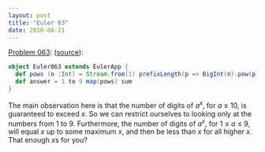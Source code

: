 ```yaml
---
layout: post
title: "Euler 63"
date: 2010-08-21
---
```


[Problem 063]\: (<a href="http://github.com/samskivert/euler-scala/raw/master/Euler063.scala">source</a>):

```scala
object Euler063 extends EulerApp {
  def pows (n :Int) = Stream.from(1) prefixLength(p => BigInt(n).pow(p).toString.length == p)
  def answer = 1 to 9 map(pows) sum
}
```

The main observation here is that the number of digits of <em>a</em><sup><em>x</em></sup>, for
<em>a</em> ≥ 10, is guaranteed to exceed <em>x</em>. So we can restrict ourselves to looking only
at the numbers from 1 to 9. Furthermore, the number of digits of <em>a</em><sup><em>x</em></sup>,
for 1 ≤ <em>a</em> ≤ 9, will equal <em>x</em> up to some maximum <em>x</em>, and then be less than
<em>x</em> for all higher <em>x</em>. That enough <em>x</em>s for you?


[Problem 063]: http://projecteuler.net/index.php?section=problems&id=63
